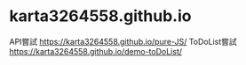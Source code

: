 # karta3264558.github.io
API嘗試
https://karta3264558.github.io/pure-JS/
ToDoList嘗試
https://karta3264558.github.io/demo-toDoList/
